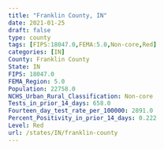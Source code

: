 ```yaml
---
title: "Franklin County, IN"
date: 2021-01-25
draft: false
type: county
tags: [FIPS:18047.0,FEMA:5.0,Non-core,Red]
categories: [IN]
County: Franklin County
State: IN
FIPS: 18047.0
FEMA_Region: 5.0
Population: 22758.0
NCHS_Urban_Rural_Classification: Non-core
Tests_in_prior_14_days: 658.0
Fourteen_day_test_rate_per_100000: 2891.0
Percent_Positivity_in_prior_14_days: 0.222
Level: Red
url: /states/IN/franklin-county
---
```



